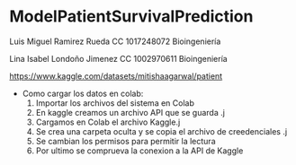 # ModelPatientSurvivalPrediction

Luis Miguel Ramirez Rueda CC 1017248072 Bioingeniería 

Lina Isabel Londoño Jimenez CC 1002970611 Bioingeniería 


https://www.kaggle.com/datasets/mitishaagarwal/patient 

- Como cargar los datos en colab:
  1. Importar los archivos del sistema en Colab
  2. En kaggle creamos un archivo API que se guarda .j
  3. Cargamos en Colab el archivo Kaggle.j 
  4. Se crea una carpeta oculta y se copia el archivo de creedenciales .j
  5. Se cambian los permisos para permitir la lectura 
  6. Por ultimo se comprueva la conexion a la API de Kaggle
